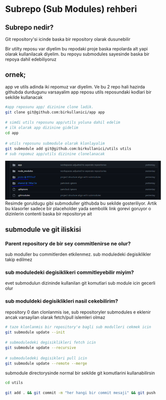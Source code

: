 
# Subrepo (Sub Modules) rehberi

## Subrepo nedir?
Git repository'si icinde baska bir repository olarak dusunebilir


Bir utilty reposu var diyelim bu repodaki proje baska repolarda alt yapi olarak kullanilacak diyelim. bu repoyu submodules sayesinde baska bir repoya dahil edebiliyoruz

## ornek;

app ve utils adinda iki repomuz var diyelim. Ve bu 2 repo hali hazirda githubda durdugunu varsayalim app reposu utils reposundaki kodlari bir sekilde kullanacak


```bash
#app reposunu app/ dizinine clone ladik.
git clone git@github.com:birkullanici/app app

# simdi utils reposunu app/utils yoluna dahil edelim
# ilk olarak app dizinine gidelim
cd app

# utils reposunu submodule olarak klonlayalim
git submodule add git@github.com:birkullanici/utils utils
# sub repomuz app/utils dizinine clonelanacak
```

![alt text](Capture.PNG)  
Resimde goruldugu gibi submoduller githubda bu sekilde gosteriliyor.
Artik bu klasorler sadece bir placeholder yada sembolik link gorevi goruyor o dizinlerin contenti baska bir repositorye ait


## submodule ve git iliskisi

### Parent repository de bir sey commitlenirse ne olur?
sub moduller bu commitlerden etkilenmez. sub moduledeki degisiklikler takip edilmez

### sub moduledeki degisiklikeri commitleyebilir miyim?
evet submodulun dizininde kullanilan git komutlari sub module icin gecerli olur

### sub moduldeki degisiklikleri nasil cekebilirim?
repository 0 dan clonlanmis ise, sub repositoryler submodules e eklenir ancak varsayilan olarak fetch/pull islemleri olmaz 
```bash
# taze klonlanmis bir repository'e bagli sub modulleri cekmek icin
git submodule update --init  

# submoduledeki degisiklikleri fetch icin
git submodule update --recursive

# submoduledeki degisikleri pull icin
git submodule update --remote --merge

```
submodule directorysinde normal bir sekilde git komutlarini kullanabilirsin
```bash
cd utils

git add . && git commit -m "her hangi bir commit mesaji" && git push
```